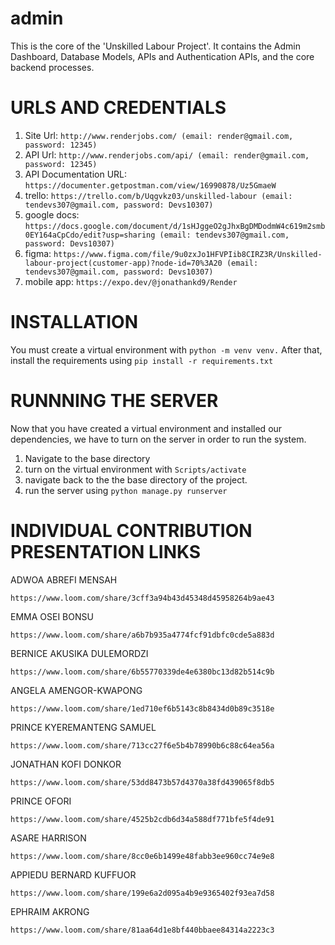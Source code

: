 # admin
This is the core of the 'Unskilled Labour Project'.
It contains the Admin Dashboard, Database Models, APIs and Authentication APIs, and the core backend processes.

# URLS AND CREDENTIALS
1. Site Url: ```http://www.renderjobs.com/ (email: render@gmail.com, password: 12345)```
2. API Url: ```http://www.renderjobs.com/api/ (email: render@gmail.com, password: 12345)```
3. API Documentation URL:  ```https://documenter.getpostman.com/view/16990878/Uz5GmaeW```
4. trello: ```https://trello.com/b/Uqgvkz03/unskilled-labour (email: tendevs307@gmail.com, password: Devs10307)```
5. google docs: ```https://docs.google.com/document/d/1sHJggeO2gJhxBgDMDodmW4c619m2smb0EY164aCpCdo/edit?usp=sharing (email: tendevs307@gmail.com, password: Devs10307)```
6. figma: ```https://www.figma.com/file/9u0zxJo1HFVPIib8CIRZ3R/Unskilled-labour-project(customer-app)?node-id=70%3A20 (email: tendevs307@gmail.com, password: Devs10307)```
7. mobile app: ```https://expo.dev/@jonathankd9/Render```

# INSTALLATION
You must create a virtual environment with ```python -m venv venv.```
After that, install the requirements using ```pip install -r requirements.txt```

# RUNNNING THE SERVER
Now that you have created a virtual environment and installed our dependencies, we have to turn on the server in order to run the system.
1. Navigate to the base directory
2. turn on the virtual environment with ```Scripts/activate```
3. navigate back to the the base directory of the project.
4. run the server using ```python manage.py runserver```

# INDIVIDUAL CONTRIBUTION PRESENTATION LINKS
ADWOA ABREFI MENSAH
```
https://www.loom.com/share/3cff3a94b43d45348d45958264b9ae43

```
EMMA OSEI BONSU
```
https://www.loom.com/share/a6b7b935a4774fcf91dbfc0cde5a883d
```

BERNICE AKUSIKA DULEMORDZI
```
https://www.loom.com/share/6b55770339de4e6380bc13d82b514c9b
```

ANGELA AMENGOR-KWAPONG
```
https://www.loom.com/share/1ed710ef6b5143c8b8434d0b89c3518e
```

PRINCE KYEREMANTENG SAMUEL
```
https://www.loom.com/share/713cc27f6e5b4b78990b6c88c64ea56a
```

JONATHAN KOFI DONKOR
```
https://www.loom.com/share/53dd8473b57d4370a38fd439065f8db5
```

PRINCE OFORI
```
https://www.loom.com/share/4525b2cdb6d34a588df771bfe5f4de91
```

ASARE HARRISON
```
https://www.loom.com/share/8cc0e6b1499e48fabb3ee960cc74e9e8
```

APPIEDU BERNARD KUFFUOR
```
https://www.loom.com/share/199e6a2d095a4b9e9365402f93ea7d58
```

EPHRAIM AKRONG
```
https://www.loom.com/share/81aa64d1e8bf440bbaee84314a2223c3
```

